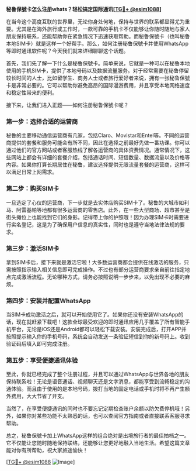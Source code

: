 **秘鲁保號卡怎么注册whats？轻松搞定国际通讯[[TG💪+ @esim1088](https://t.me/s/esim1088)]**

在当今这个高度互联的世界里，无论你身处何地，保持与世界的联系都显得尤为重要。尤其是在海外旅行或工作时，一款可靠的手机卡不仅能够让你随时随地与家人朋友保持联系，还能帮助你在紧急情况下迅速获取帮助。而秘鲁保號卡（也叫秘鲁本地SIM卡）就是这样一个好帮手。那么，如何注册秘鲁保號卡并使用WhatsApp等即时通讯软件呢？今天我们就来详细聊聊这个话题。

首先，我们先了解一下什么是秘鲁保號卡。简单来说，它就是一种可以在秘鲁本地使用的手机SIM卡，提供了本地号码以及数据流量服务。对于经常需要在秘鲁停留较长时间的人士，比如留学生、商务人士或者旅行爱好者来说，拥有一张秘鲁保號卡是非常必要的。它可以帮助你避免高昂的国际漫游费用，并且享受本地网络速度和稳定性带来的便利。

接下来，让我们进入正题——如何注册秘鲁保號卡呢？

### **第一步：选择合适的运营商**
秘鲁的主要移动通信运营商有几家，包括Claro、Movistar和Entel等。不同的运营商提供的套餐和服务可能会有所不同，因此在选择之前最好先做一番功课。你可以通过他们的官方网站或者客服热线了解各运营商的具体资费情况。通常情况下，这些网站上都会有详细的套餐介绍，包括通话时间、短信数量、数据流量以及价格等内容。如果你打算长期居住在秘鲁，建议选择提供无限流量套餐的运营商，这样可以满足日常上网需求。

### **第二步：购买SIM卡**
一旦选定了心仪的运营商，下一步就是去实体店购买SIM卡了。秘鲁的大城市如利马、阿雷基帕等地都有很多运营商的零售店。此外，在一些大型商场、超市甚至是街头摊位上也能找到它们的身影。记得带上你的护照哦！因为办理SIM卡时需要进行实名登记，这是为了确保用户信息的真实性，同时也是遵守当地法律法规的要求。

### **第三步：激活SIM卡**
拿到SIM卡后，接下来就是激活它啦！大多数运营商都会提供在线激活的服务，只需按照指示输入相关信息即可完成操作。不过也有部分运营商要求亲自前往指定地点完成激活流程。无论哪种方式，请务必按照说明一步步来，以免出现不必要的麻烦。

### **第四步：安装并配置WhatsApp**
当SIM卡成功激活之后，就可以开始使用它了。如果你还没有安装WhatsApp的话，现在就赶紧下载吧！这款全球最受欢迎的即时通讯应用几乎覆盖了所有智能手机平台，无论是iOS还是Android都可以轻松下载安装。安装完成后，打开APP并按照提示输入你的手机号码，系统会自动发送一条验证短信到你的新号码上。收到验证码后填入即可完成注册。

### **第五步：享受便捷通讯体验**
至此，你就已经完成了整个注册过程，并且可以通过WhatsApp与世界各地的朋友保持联系啦！无论是语音通话、视频聊天还是文字消息，都能享受到流畅稳定的沟通体验。而且由于使用的是本地号码，拨打当地的固定电话或手机时将不再产生额外费用，大大节省了开支。

当然了，在享受便捷通讯的同时也不要忘记定期检查账户余额以防欠费停机哦！另外，如果你对某些功能不太熟悉的话，也可以查阅官方指南或者直接联系客服寻求帮助。

总之，秘鲁保號卡加上WhatsApp这样的组合绝对是出境旅行者的最佳拍档之一。它不仅能让您随时随地保持联络，还能够让您更好地融入当地生活。希望这篇文章能对你有所帮助，祝大家旅途愉快！

[[TG💪+ @esim1088](https://t.me/s/esim1088) ![Image](https://i.postimg.cc/4NQfJmqS/Snipaste-2025-05-13-00-14-12.png)]